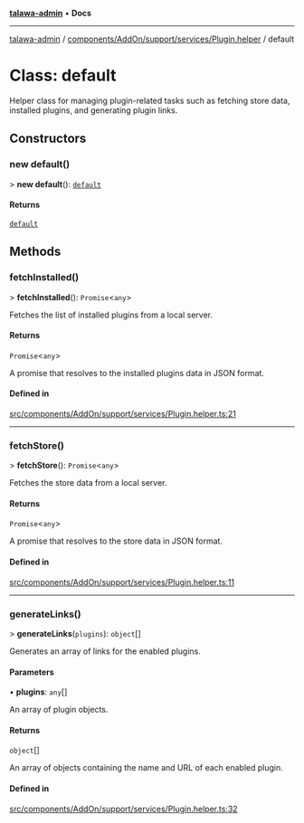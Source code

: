 [**talawa-admin**](../../../../../../README.md) • **Docs**

***

[talawa-admin](../../../../../../modules.md) / [components/AddOn/support/services/Plugin.helper](../README.md) / default

# Class: default

Helper class for managing plugin-related tasks such as fetching store data, installed plugins, and generating plugin links.

## Constructors

### new default()

\> **new default**(): [`default`](default.md)

#### Returns

[`default`](default.md)

## Methods

### fetchInstalled()

\> **fetchInstalled**(): `Promise`\<`any`\>

Fetches the list of installed plugins from a local server.

#### Returns

`Promise`\<`any`\>

A promise that resolves to the installed plugins data in JSON format.

#### Defined in

[src/components/AddOn/support/services/Plugin.helper.ts:21](https://github.com/PalisadoesFoundation/talawa-admin/blob/4bef0939e3fab4672bfd3599312195b8557e01a3/src/components/AddOn/support/services/Plugin.helper.ts#L21)

***

### fetchStore()

\> **fetchStore**(): `Promise`\<`any`\>

Fetches the store data from a local server.

#### Returns

`Promise`\<`any`\>

A promise that resolves to the store data in JSON format.

#### Defined in

[src/components/AddOn/support/services/Plugin.helper.ts:11](https://github.com/PalisadoesFoundation/talawa-admin/blob/4bef0939e3fab4672bfd3599312195b8557e01a3/src/components/AddOn/support/services/Plugin.helper.ts#L11)

***

### generateLinks()

\> **generateLinks**(`plugins`): `object`[]

Generates an array of links for the enabled plugins.

#### Parameters

• **plugins**: `any`[]

An array of plugin objects.

#### Returns

`object`[]

An array of objects containing the name and URL of each enabled plugin.

#### Defined in

[src/components/AddOn/support/services/Plugin.helper.ts:32](https://github.com/PalisadoesFoundation/talawa-admin/blob/4bef0939e3fab4672bfd3599312195b8557e01a3/src/components/AddOn/support/services/Plugin.helper.ts#L32)

